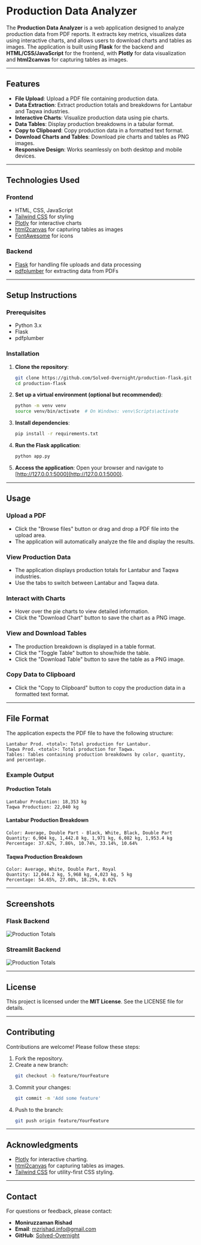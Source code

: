 # Production Data Analyzer

The **Production Data Analyzer** is a web application designed to analyze production data from PDF reports. It extracts key metrics, visualizes data using interactive charts, and allows users to download charts and tables as images. The application is built using **Flask** for the backend and **HTML/CSS/JavaScript** for the frontend, with **Plotly** for data visualization and **html2canvas** for capturing tables as images.

---

## Features

- **File Upload**: Upload a PDF file containing production data.
- **Data Extraction**: Extract production totals and breakdowns for Lantabur and Taqwa industries.
- **Interactive Charts**: Visualize production data using pie charts.
- **Data Tables**: Display production breakdowns in a tabular format.
- **Copy to Clipboard**: Copy production data in a formatted text format.
- **Download Charts and Tables**: Download pie charts and tables as PNG images.
- **Responsive Design**: Works seamlessly on both desktop and mobile devices.

---

## Technologies Used

### **Frontend**
- HTML, CSS, JavaScript
- [Tailwind CSS](https://tailwindcss.com/) for styling
- [Plotly](https://plotly.com/javascript/) for interactive charts
- [html2canvas](https://html2canvas.hertzen.com/) for capturing tables as images
- [FontAwesome](https://fontawesome.com/) for icons

### **Backend**
- [Flask](https://flask.palletsprojects.com/) for handling file uploads and data processing
- [pdfplumber](https://github.com/jsvine/pdfplumber) for extracting data from PDFs

---

## Setup Instructions

### **Prerequisites**
- Python 3.x
- Flask
- pdfplumber

### **Installation**

1. **Clone the repository**:
   ```bash
   git clone https://github.com/Solved-Overnight/production-flask.git
   cd production-flask
   ```

2. **Set up a virtual environment (optional but recommended)**:
   ```bash
   python -m venv venv
   source venv/bin/activate  # On Windows: venv\Scripts\activate
   ```

3. **Install dependencies**:
   ```bash
   pip install -r requirements.txt
   ```

4. **Run the Flask application**:
   ```bash
   python app.py
   ```

5. **Access the application**:
   Open your browser and navigate to [http://127.0.0.1:5000](http://127.0.0.1:5000).

---

## Usage

### **Upload a PDF**
- Click the "Browse files" button or drag and drop a PDF file into the upload area.
- The application will automatically analyze the file and display the results.

### **View Production Data**
- The application displays production totals for Lantabur and Taqwa industries.
- Use the tabs to switch between Lantabur and Taqwa data.

### **Interact with Charts**
- Hover over the pie charts to view detailed information.
- Click the "Download Chart" button to save the chart as a PNG image.

### **View and Download Tables**
- The production breakdown is displayed in a table format.
- Click the "Toggle Table" button to show/hide the table.
- Click the "Download Table" button to save the table as a PNG image.

### **Copy Data to Clipboard**
- Click the "Copy to Clipboard" button to copy the production data in a formatted text format.

---

## File Format

The application expects the PDF file to have the following structure:

```
Lantabur Prod. <total>: Total production for Lantabur.
Taqwa Prod. <total>: Total production for Taqwa.
Tables: Tables containing production breakdowns by color, quantity, and percentage.
```

### **Example Output**

#### **Production Totals**
```
Lantabur Production: 18,353 kg
Taqwa Production: 22,040 kg
```

#### **Lantabur Production Breakdown**
```
Color: Average, Double Part - Black, White, Black, Double Part
Quantity: 6,904 kg, 1,442.8 kg, 1,971 kg, 6,082 kg, 1,953.4 kg
Percentage: 37.62%, 7.86%, 10.74%, 33.14%, 10.64%
```

#### **Taqwa Production Breakdown**
```
Color: Average, White, Double Part, Royal
Quantity: 12,044.2 kg, 5,968 kg, 4,023 kg, 5 kg
Percentage: 54.65%, 27.08%, 18.25%, 0.02%
```

---

## Screenshots

### **Flask Backend**
![Production Totals](screenshots/production_totals.png)

### **Streamlit Backend**
![Production Totals](screenshots/production_totals2.png)

---

## License

This project is licensed under the **MIT License**. See the LICENSE file for details.

---

## Contributing

Contributions are welcome! Please follow these steps:

1. Fork the repository.
2. Create a new branch:
   ```bash
   git checkout -b feature/YourFeature
   ```
3. Commit your changes:
   ```bash
   git commit -m 'Add some feature'
   ```
4. Push to the branch:
   ```bash
   git push origin feature/YourFeature
   ```
---

## Acknowledgments

- [Plotly](https://plotly.com/javascript/) for interactive charting.
- [html2canvas](https://html2canvas.hertzen.com/) for capturing tables as images.
- [Tailwind CSS](https://tailwindcss.com/) for utility-first CSS styling.

---

## Contact

For questions or feedback, please contact:

- **Moniruzzaman Rishad**  
- **Email**: mzrishad.info@gmail.com  
- **GitHub**: [Solved-Overnight](https://github.com/Solved-Overnight)

